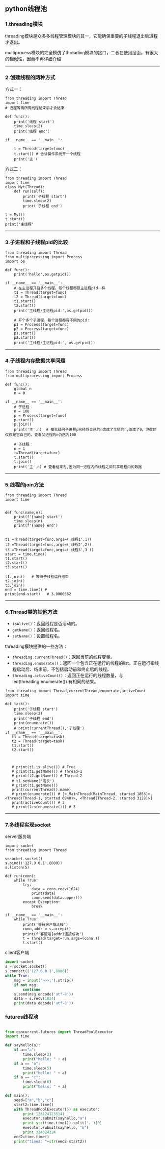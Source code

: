 ## python线程池

### **1.threading模块**

threading模块是众多多线程管理模块的其一，它能确保重要的子线程退出后进程才退出。

multiprocess模块的完全模仿了threading模块的接口，二者在使用层面，有很大的相似性，因而不再详细介绍

------

### **2.创建线程的两种方式**

方式一：

```
from threading import Thread
import time
# 进程等待所有线程结束后才会结束

def func():
    print('线程 start')
    time.sleep(2)
    print('线程 end')

if __name__ == '__main__':

    t = Thread(target=func)
    t.start() # 告诉操作系统开一个线程
    print('主')
```

方式二：

```
from threading import Thread
import time
class Myt(Thread):
    def run(self):
        print('子线程 start')
        time.sleep(2)
        print('子线程 end')

t = Myt()
t.start()
print('主线程'
```

------

### **3.子进程和子线程pid的比较**

```
from threading import Thread
from multiprocessing import Process
import os

def func():
    print('hello',os.getpid())

if __name__ == '__main__':
    # 在主进程开启多个线程，每个线程都跟主进程pid一样
    t1 = Thread(target=func)
    t2 = Thread(target=func)
    t1.start()
    t2.start()
    print('主线程/主进程pid:',os.getpid())

    # 开个多个子进程，每个进程都有不同的pid：
    p1 = Process(target=func)
    p2 = Process(target=func)
    p1.start()
    p2.start()
    print('主线程/主进程pid:', os.getpid())
```

------

### **4.子线程内存数据共享问题**

```
from threading import Thread
from multiprocessing import Process

def func():
    global n
    n = 0

if __name__ == '__main__':
    # 子进程：
    n = 100
    p = Process(target=func)
    p.start()
    p.join()
    print('主',n)  # 毫无疑问子进程p已经将自己的n改成了全局的n,改成了0，但改的仅仅是它自己的，查看父进程的n仍然为100

    # 子线程：
    n = 1
    t=Thread(target=func)
    t.start()
    t.join()
    print('主',n) # 查看结果为,因为同一进程内的线程之间共享进程内的数据
```

------

### **5.线程的join方法**

```
from threading import Thread
import time


def func(name,n):
    print(f'{name} start')
    time.sleep(n)
    print(f'{name} end')


t1 =Thread(target=func,args=('线程1',1))
t2 =Thread(target=func,args=('线程2',2))
t3 =Thread(target=func,args=('线程3',3 ))
start = time.time()
t1.start()
t2.start()
t3.start()

t1.join()   # 等待子线程运行结束
t2.join()
t3.join()
end = time.time() #
print(end-start)   # 3.0060362
```

------

### **6.Thread类的其他方法**

- `isAlive()`：返回线程是否活动的。
- `getName()`：返回线程名。
- `setName()`：设置线程名。

threading模块提供的一些方法：

- `threading.currentThread()`：返回当前的线程变量。
- `threading.enumerate()`：返回一个包含正在运行的线程的list。正在运行指线程启动后、结束前，不包括启动前和终止后的线程。
- `threading.activeCount()`：返回正在运行的线程数量，与len(threading.enumerate()) 有相同的结果。

```
from threading import Thread,currentThread,enumerate,activeCount
import time

def task():
    print('子线程 start')
    time.sleep(2)
    print('子线程 end')
    print(enumerate())
    # print(currentThread(),'子线程')
if __name__ == '__main__':
   t1 = Thread(target=task)
   t2 = Thread(target=task)
   t1.start()
   t2.start()



   # print(t1.is_alive()) # True
   # print(t1.getName()) # Thread-1
   # print(t2.getName()) # Thread-2
   # t1.setName('班长')
   # print(t1.getName())
   print(currentThread().name)
   # print(enumerate()) # [<_MainThread(MainThread, started 1856)>, <Thread(Thread-1, started 6948)>, <Thread(Thread-2, started 3128)>]
   print(activeCount()) # 3
   # print(len(enumerate())) # 3
```

------

### **7.多线程实现socket**

server服务端

```
import socket
from threading import Thread

s=socket.socket()
s.bind(('127.0.0.1',8080))
s.listen(5)

def run(conn):
    while True:
        try:
            data = conn.recv(1024)
            print(data)
            conn.send(data.upper())
        except Exception:
            break

if __name__ == '__main__':
    while True:
        print('等待客户端连接')
        conn,addr = s.accept()
        print(f'客服端{addr}连接成功')
        t = Thread(target=run,args=(conn,))
        t.start()
```

client客户端

```python
import socket
s = socket.socket()
s.connect(('127.0.0.1',8080))
while True:
    msg = input('>>>:').strip()
    if not msg:
        continue
    s.send(msg.encode('utf-8'))
    data = s.recv(1024)
    print(data.decode('utf-8'))
```

### futures线程池

```python

from concurrent.futures import ThreadPoolExecutor
import time

def sayhello(a):
	if a=="a":
		time.sleep(2)
		print("hello: " + a)
	if a == "b":
		time.sleep(5)
		print("hello: " + a)
	if a == "c":
		time.sleep(6)
		print("hello: " + a)

def main():
	seed=["a","b","c"]
	start2=time.time()
	with ThreadPoolExecutor(5) as executor:
		print 1231241235141
		executor.submit(sayhello,"a")
		print str(time.time()).split('.')[0]
		executor.submit(sayhello, "b")
		print 324324324
	end2=time.time()
	print("time2: "+str(end2-start2))
```

